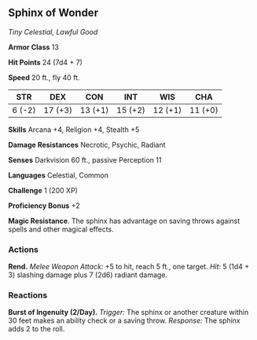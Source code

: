 ## Sphinx of Wonder

_Tiny Celestial, Lawful Good_

**Armor Class** 13

**Hit Points** 24 (7d4 + 7)

**Speed** 20 ft., fly 40 ft.

|  STR   |   DEX   |   CON   |   INT   |   WIS   |   CHA   |
| :----: | :-----: | :-----: | :-----: | :-----: | :-----: |
| 6 (-2) | 17 (+3) | 13 (+1) | 15 (+2) | 12 (+1) | 11 (+0) |

**Skills** Arcana +4, Religion +4, Stealth +5

**Damage Resistances** Necrotic, Psychic, Radiant

**Senses** Darkvision 60 ft., passive Perception 11

**Languages** Celestial, Common

**Challenge** 1 (200 XP)

**Proficiency Bonus** +2

**Magic Resistance**. The sphinx has advantage on saving throws against spells and other magical effects.

### Actions

**Rend.** _Melee Weapon Attack:_ +5 to hit, reach 5 ft., one target.
_Hit:_ 5 (1d4 + 3) slashing damage plus 7 (2d6) radiant damage.

### Reactions

**Burst of Ingenuity (2/Day).** _Trigger:_ The sphinx or another creature within 30 feet makes an ability check or a saving throw.
_Response:_ The sphinx adds 2 to the roll.
